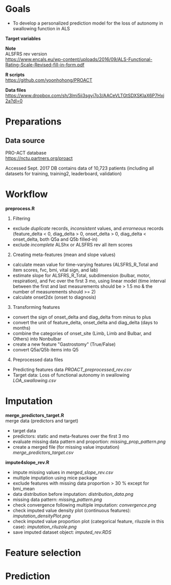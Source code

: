 # Goals  

- To develop a personalized prediction model for the loss of autonomy in swallowing function in ALS   

**Target variables**    


**Note**    
ALSFRS rev version    
https://www.encals.eu/wp-content/uploads/2016/09/ALS-Functional-Rating-Scale-Revised-fill-in-form.pdf   

**R scripts**  
https://github.com/yoonhohong/PROACT  

**Data files** 
https://www.dropbox.com/sh/3lmi5ii3sgyi7o3/AACeVLTGtSDXSKIaX6P7Hxj2a?dl=0  

# Preparations  
## Data source  

PRO-ACT database  
https://nctu.partners.org/proact   

Accessed Sept. 2017 
DB contains data of 10,723 patients (including all datasets for training, training2, leaderboard, validation)  


# Workflow 

**preprocess.R**    

1. Filtering   
- exclude *duplicate* records, *inconsistent* values, and 
*errorneous* records (feature_delta < 0, diag_delta > 0, onset_delta > 0, diag_delta < onset_delta, both Q5a and Q5b filled-in)   
- exclude *incomplete* ALShx or ALSFRS rev all item scores      


2. Creating meta-features (mean and slope values)  
- calculate mean value for time-varying features (ALSFRS_R_Total and item  scores, fvc, bmi, vital sign, and lab)     
- estimate slope for ALSFRS_R_Total, subdimension (bulbar, motor, respiration), and fvc over the first 3 mo, using linear model (time interval between the first and last measurements should be > 1.5 mo & the number of measurements should >= 2)       
- calculate onset2dx (onset to diagnosis)   

3. Transforming features   
- convert the sign of onset_delta and diag_delta from minus to plus    
- convert the unit of feature_delta, onset_delta and diag_delta (days to months)         
- combine the categories of onset_site (Limb, Limb and Bulbar, and Others) into Nonbulbar    
- create a new feature "Gastrostomy" (True/False) 
- convert Q5a/Q5b items into Q5   

4. Preprocessed data files  
- Predicting features data *PROACT_preprocessed_rev.csv*   
- Target data: Loss of functional autonomy in swallowing *LOA_swallowing.csv*    

# Imputation   

**merge_predictors_target.R**   
merge data (predictors and target)   
- target data   
- predictors: static and meta-features over the first 3 mo    
- evaluate missing data pattern and proportion: *missing_prop_pattern.png*   
- create a merged file (for missing value imputation) *merge_predictors_target.csv*      

**impute4slope_rev.R**    
- impute missing values in *merged_slope_rev.csv*   
- multiple imputation using mice package    
- exclude features with missing data proportion > 30 % except for bmi_mean   
- data distribution before imputation: *distribution_data.png*    
- missing data pattern: *missing_pattern.png*   
- check convergence following multiple imputation: *convergence.png*  
- check imputed value density plot (continuous features): *imputation_densityPlot.png*   
- check imputed value proportion plot (categorical feature, riluzole in this case): *imputation_riluzole.png*   
- save imputed dataset object: *imputed_rev.RDS*   


# Feature selection   


# Prediction  






